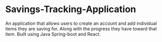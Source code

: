 # Savings-Tracking-Application
An application that allows users to create an account and add individual items they are saving for. Along with the progress they have toward that item. Built using Java Spring-boot and React.
